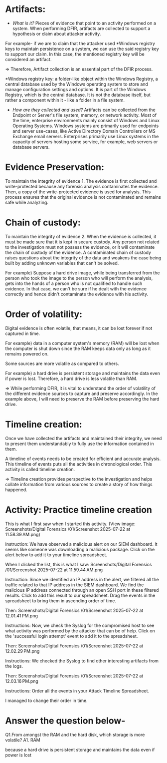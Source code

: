 # Artifacts:
- *What is it?*
Pieces of evidence that point to an activity performed on a system. When performing DFIR, artifacts are collected to support a hypothesis or claim about attacker activity. 

For example- if we are to claim that the attacker used *Windows registry keys to maintain persistence on a system, we can use the said registry key to support our claim. In this case, the mentioned registry key will be considered an artifact. 

=> Therefore, Artifact collection is an essential part of the DFIR process.

*Windows registry key: a folder-like object within the Windows Registry, a central database used by the Windows operating system to store and manage configuration settings and options. It is part of the Windows Registry, which is the central database. It is not the database itself, but rather a component within it - like a folder in a file system. 

- *How are they collected and used?*
Artifacts can be collected from the Endpoint or Server's file system, memory, or network activity.
Most of the time, enterprise environments mainly consist of Windows and Linux Operating Systems. Windows systems are primarily used for endpoints and server use-cases, like Active Directory Domain Controllers or MS Exchange email servers. Enterprises primarily use Linux systems in the capacity of servers hosting some service, for example, web servers or database servers. 



# Evidence Preservation:
To maintain the integrity of evidence 1. 
The evidence is first collected and write-protected because any forensic analysis contaminates the evidence. Then, a copy of the write-protected evidence is used for analysis. This process ensures that the original evidence is not contaminated and remains safe while analyzing. 

 

# Chain of custody:
To maintain the integrity of evidence 2. 
When the evidence is collected, it must be made sure that it is kept in secure custody. 
Any person not related to the investigation must not possess the evidence, or it will contaminate the chain of custody of the evidence. 
A contaminated chain of custody raises questions about the integrity of the data and weakens the case being built by adding unknown variables that can't be solved. 

For example) 
Suppose a hard drive image, while being transferred from the person who took the image to the person who will perform the analysis, gets into the hands of a person who is not qualified to handle such evidence. 
In that case, we can't be sure if he dealt with the evidence correctly and hence didn't contaminate the evidence with his activity. 

# Order of volatility:
Digital evidence is often volatile, that means, it can be lost forever if not captured in time. 

For example) data in a computer system's memory (RAM) will be lost when the computer is shut down since the RAM keeps data only as long as it remains powered on. 

Some sources are more volatile as compared to others. 

For example) a hard drive is persistent storage and maintains the data even if power is lost. Therefore, a hard drive is less volatile than RAM. 

=> While performing DFIR, it is vital to understand the order of volatility of the different evidence sources to capture and preserve accordingly. In the example above, I will need to preserve the RAM before preserving the hard drive. 


# Timeline creation:
Once we have collected the artifacts and maintained their integrity, we need to present them understandably to fully use the information contained in them. 

A timeline of events needs to be created for efficient and accurate analysis. 
This timeline of events puts all the activities in chronological order. 
This activity is called timeline creation. 

=> Timeline creation provides perspective to the investigation and helps collate information from various sources to create a story of how things happened. 



# Activity: Practice timeline creation 
This is what I first saw when I started this activity. 
(View image: Screenshots/Digital Forensics /01/Screenshot 2025-07-22 at 11.58.39 AM.png)

Instruction: We have observed a malicious alert on our SIEM dashboard. It seems like someone was downloading a malicious package. Click on the alert below to add it to your timeline spreadsheet.

When I clicked the list, this is what I saw: 
Screenshots/Digital Forensics /01/Screenshot 2025-07-22 at 11.59.44 AM.png 

Instruction: Since we identified an IP address in the alert, we filtered all the traffic related to that IP address in the SIEM dashboard. We find the malicious IP address connected through an open SSH port in these filtered results. Click to add this result to our spreadsheet. Drag the events in the spreadsheet to bring them in ascending order of time. 

Then: Screenshots/Digital Forensics /01/Screenshot 2025-07-22 at 12.01.41 PM.png 

Instructions: Now, we check the Syslog for the compromised host to see what activity was performed by the attacker that can be of help. Click on the 'successful login attempt' event to add it to the spreadsheet.

Then: Screenshots/Digital Forensics /01/Screenshot 2025-07-22 at 12.02.29 PM.png 


Instructions: We checked the Syslog to find other interesting artifacts from the logs. 

Then: Screenshots/Digital Forensics /01/Screenshot 2025-07-22 at 12.03.16 PM.png 

Instructions: Order all the events in your Attack Timeline Spreadsheet. 

I managed to change their order in time. 




# Answer the question below- 
Q1.From amongst the RAM and the hard disk, which storage is more volatile?
A1. RAM 

because a hard drive is persistent storage and maintains the data even if power is lost 
